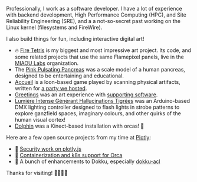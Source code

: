 Professionally, I work as a software developer. I have a lot of experience with backend development, High Performance Computing (HPC), and Site Reliability Engineering (SRE), and a a not-so-secret past working on the Linux kernel (filesystems and FireWire).

I also build things for fun, including interactive digital art!
 * 🔥 [Fire Tetris](https://miaoulabs.com/) is my biggest and most impressive art project. Its code, and some related projects that use the same Flamepixel panels, live in the [MIAOU Labs](https://github.com/miaoulabs) organization.
 * The [Pink Pulsating Pancreas](https://github.com/scjody/pancreas?tab=readme-ov-file#pink-pulsating-pancreas) was a scale model of a human pancreas, designed to be entertaining and educational.
 * [Accueil](https://gitlab.com/scjody/accueil) is a loon-based game played by scanning physical artifacts, written for [a party we hosted](https://modernduck.com/2024/11/accueil/).
 * [Greetings](https://modernduck.com/2023/11/greetings/) was an art experience with [supporting software](https://github.com/scjody/greetings).
 * [Lumière Intense Générant Hallucinations Tigrées](https://github.com/scjody/light) was an Arduino-based DMX lighting controller designed to flash lights in strobe patterns to explore ganzfield spaces, imaginary colours, and other quirks of the human visual cortex!
 * [Dolphin](https://github.com/scjody/dolphin) was a Kinect-based installation with orcas! 🐬

Here are a few open source projects from my time at [Plotly](https://plotly.com/):
* 🔐 [Security work on plotly.js](https://github.com/plotly/plotly.js/pulls?q=is%3Apr+author%3Ascjody)
* 🐬 [Containerization and k8s support for Orca](https://github.com/plotly/orca/pulls?q=is%3Apr+author%3Ascjody)
* 🔭 A bunch of enhancements to Dokku, especially [dokku-acl](https://github.com/dokku-community/dokku-acl/pulls?q=is%3Apr+author%3Ascjody)

Thanks for visiting! 💛🤍💜🖤
